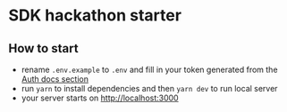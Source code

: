 # SDK hackathon starter

## How to start

- rename `.env.example` to `.env` and fill in your token generated from the [Auth docs section](https://opendesign.avocode.com/docs/getting-started)
- run `yarn` to install dependencies and then `yarn dev` to run local server
- your server starts on [http://localhost:3000](http://localhost:3000)
